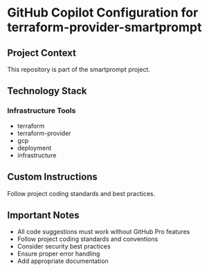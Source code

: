 # GitHub Copilot Configuration for terraform-provider-smartprompt

## Project Context
This repository is part of the smartprompt project.

## Technology Stack




### Infrastructure Tools
- terraform
- terraform-provider
- gcp
- deployment
- infrastructure



## Custom Instructions
Follow project coding standards and best practices.

## Important Notes
- All code suggestions must work without GitHub Pro features
- Follow project coding standards and conventions
- Consider security best practices
- Ensure proper error handling
- Add appropriate documentation